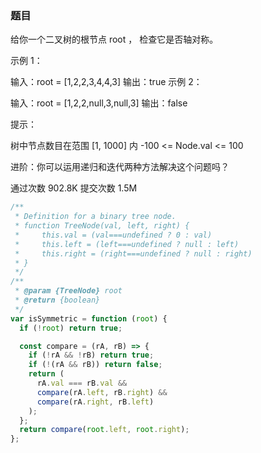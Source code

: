 <!-- @format -->

### 题目

给你一个二叉树的根节点 root ， 检查它是否轴对称。

示例 1：

输入：root = [1,2,2,3,4,4,3]
输出：true
示例 2：

输入：root = [1,2,2,null,3,null,3]
输出：false

提示：

树中节点数目在范围 [1, 1000] 内
-100 <= Node.val <= 100

进阶：你可以运用递归和迭代两种方法解决这个问题吗？

通过次数
902.8K
提交次数
1.5M

```js
/**
 * Definition for a binary tree node.
 * function TreeNode(val, left, right) {
 *     this.val = (val===undefined ? 0 : val)
 *     this.left = (left===undefined ? null : left)
 *     this.right = (right===undefined ? null : right)
 * }
 */
/**
 * @param {TreeNode} root
 * @return {boolean}
 */
var isSymmetric = function (root) {
  if (!root) return true;

  const compare = (rA, rB) => {
    if (!rA && !rB) return true;
    if (!(rA && rB)) return false;
    return (
      rA.val === rB.val &&
      compare(rA.left, rB.right) &&
      compare(rA.right, rB.left)
    );
  };
  return compare(root.left, root.right);
};
```
